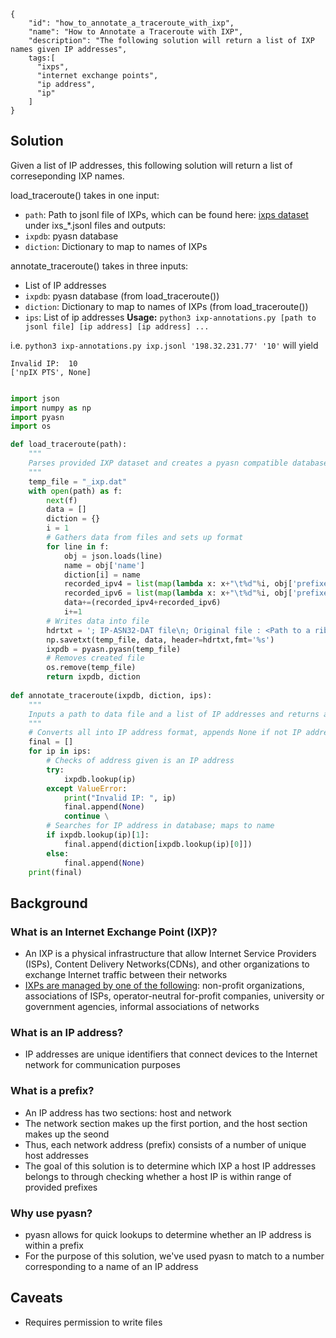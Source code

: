 ~~~
{
    "id": "how_to_annotate_a_traceroute_with_ixp",
    "name": "How to Annotate a Traceroute with IXP",
    "description": "The following solution will return a list of IXP names given IP addresses",
    tags:[
      "ixps", 
      "internet exchange points", 
      "ip address",
      "ip"
    ]
}
~~~

## Solution

Given a list of IP addresses, this following solution will return a list of correseponding IXP names.

load_traceroute() takes in one input:
- `path`: Path to jsonl file of IXPs, which can be found here: [ixps dataset](https://www.caida.org/data/ixps/) under ixs_*.jsonl files
and outputs:
- `ixpdb`: pyasn database
- `diction`: Dictionary to map to names of IXPs

annotate_traceroute() takes in three inputs:

- List of IP addresses
- `ixpdb`: pyasn database (from load_traceroute())
- `diction`: Dictionary to map to names of IXPs (from load_traceroute())
- `ips`: List of ip addresses
**Usage:** `python3 ixp-annotations.py [path to jsonl file] [ip address] [ip address] ...`

i.e. `python3 ixp-annotations.py ixp.jsonl '198.32.231.77' '10'` will yield 
~~~
Invalid IP:  10
['npIX PTS', None]
~~~

~~~python

import json
import numpy as np
import pyasn
import os

def load_traceroute(path):
    """
    Parses provided IXP dataset and creates a pyasn compatible database and dictionary to be used in the next function.
    """
    temp_file = "_ixp.dat"
    with open(path) as f:
        next(f)
        data = []
        diction = {}
        i = 1
        # Gathers data from files and sets up format
        for line in f:
            obj = json.loads(line)
            name = obj['name']
            diction[i] = name
            recorded_ipv4 = list(map(lambda x: x+"\t%d"%i, obj['prefixes']['ipv4']))
            recorded_ipv6 = list(map(lambda x: x+"\t%d"%i, obj['prefixes']['ipv6']))
            data+=(recorded_ipv4+recorded_ipv6)
            i+=1
        # Writes data into file
        hdrtxt = '; IP-ASN32-DAT file\n; Original file : <Path to a rib file>\n; Converted on  : temp\n; CIDRs         : 512490\n;'
        np.savetxt(temp_file, data, header=hdrtxt,fmt='%s')
        ixpdb = pyasn.pyasn(temp_file)
        # Removes created file
        os.remove(temp_file)
        return ixpdb, diction
                
def annotate_traceroute(ixpdb, diction, ips):
    """
    Inputs a path to data file and a list of IP addresses and returns a corresponding list of IXP names.
    """
    # Converts all into IP address format, appends None if not IP address
    final = []
    for ip in ips:
        # Checks of address given is an IP address
        try:
            ixpdb.lookup(ip)
        except ValueError:
            print("Invalid IP: ", ip)
            final.append(None)
            continue \
        # Searches for IP address in database; maps to name
        if ixpdb.lookup(ip)[1]:
            final.append(diction[ixpdb.lookup(ip)[0]])
        else:
            final.append(None)                  
    print(final)
~~~

## Background

### What is an Internet Exchange Point (IXP)?
- An IXP is a physical infrastructure that allow Internet Service Providers (ISPs), Content Delivery Networks(CDNs), and other organizations to exchange Internet traffic between their networks
- [IXPs are managed by one of the following](https://www.internetsociety.org/issues/ixps/): non-profit organizations, associations of ISPs, operator-neutral for-profit companies, university or government agencies, informal associations of networks

### What is an IP address?
- IP addresses are unique identifiers that connect devices to the Internet network for communication purposes

### What is a prefix?
- An IP address has two sections: host and network
- The network section makes up the first portion, and the host section makes up the seond
- Thus, each network address (prefix) consists of a number of unique host addresses
- The goal of this solution is to determine which IXP a host IP addresses belongs to through checking whether a host IP is within range of provided prefixes

### Why use pyasn?
- pyasn allows for quick lookups to determine whether an IP address is within a prefix
- For the purpose of this solution, we've used pyasn to match to a number corresponding to a name of an IP address

## Caveats
- Requires permission to write files

